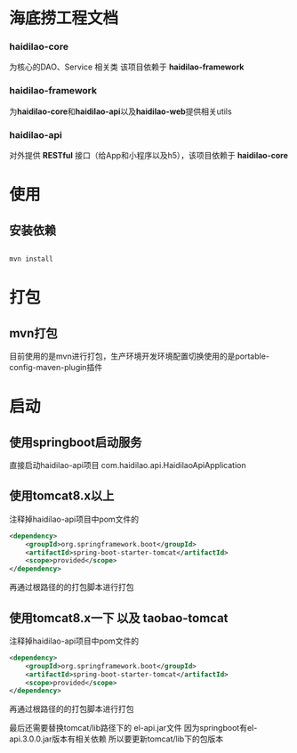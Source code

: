 
# 海底捞工程文档

### haidilao-core
为核心的DAO、Service 相关类 该项目依赖于 **haidilao-framework**

### haidilao-framework
为**haidilao-core**和**haidilao-api**以及**haidilao-web**提供相关utils

### haidilao-api
对外提供 **RESTful** 接口（给App和小程序以及h5），该项目依赖于 **haidilao-core**


# 使用
## 安装依赖
```bash

mvn install

```

# 打包
## mvn打包
目前使用的是mvn进行打包，生产环境开发环境配置切换使用的是portable-config-maven-plugin插件

# 启动
## 使用springboot启动服务
直接启动haidilao-api项目
com.haidilao.api.HaidilaoApiApplication

## 使用tomcat8.x以上
注释掉haidilao-api项目中pom文件的
```xml
<dependency>
	<groupId>org.springframework.boot</groupId>
	<artifactId>spring-boot-starter-tomcat</artifactId>
	<scope>provided</scope>
</dependency>
```
再通过根路径的的打包脚本进行打包

## 使用tomcat8.x一下 以及 taobao-tomcat
注释掉haidilao-api项目中pom文件的
```xml
<dependency>
	<groupId>org.springframework.boot</groupId>
	<artifactId>spring-boot-starter-tomcat</artifactId>
	<scope>provided</scope>
</dependency>
```
再通过根路径的的打包脚本进行打包

最后还需要替换tomcat/lib路径下的
el-api.jar文件
因为springboot有el-api.3.0.0.jar版本有相关依赖
所以要更新tomcat/lib下的包版本

